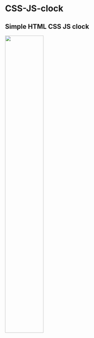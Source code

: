 # CSS-JS-clock
## Simple HTML CSS JS clock
[<img src='https://i.vimeocdn.com/video/820895552.jpg' width=50% />](https://player.vimeo.com/video/365230039)
